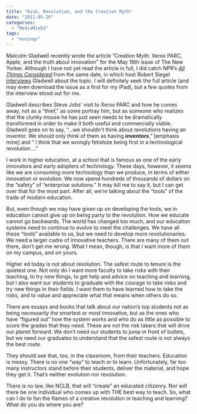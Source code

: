 ```yaml
---
title: "Risk, Revolution, and the Creation Myth"
date: "2011-05-20"
categories: 
  - "MediaMixEd"
tags: 
  - "musings"
---
```


Malcolm Gladwell recently wrote the article ”Creation Myth: Xerox PARC, Apple, and the truth about innovation" for the May 16th issue of The New Yorker. Although I have not yet read the article in full, I did catch NPR’s _[All Things Considered](http://www.npr.org/2011/05/16/136368716/malcolm-gladwell-looks-at-technology-innovations)_ from the same date, in which host Robert Siegel [interviews](http://www.npr.org/2011/05/16/136368716/malcolm-gladwell-looks-at-technology-innovations) Gladwell about the topic. I will definitely seek the full article (and may even download the issue as a first for my iPad), but a few quotes from the interview stood out for me.

Gladwell describes Steve Jobs’ visit to Xerox PARC and how he comes away, not as a “thief,” as some portray him, but as someone who realizes that the clunky mouse he has just seen needs to be dramatically transformed in order to make it both useful and commercially viable. Gladwell goes on to say, “...we shouldn't think about revolutions having an inventor. We should only think of them as having _**inventors**_,” \[emphasis mine\] and “ I think that we wrongly fetishize being first in a technological revolution....”

I work in higher education, at a school that is famous as one of the early innovators and early adopters of technology. These days, however, it seems like we are consuming more technology than we produce, in terms of either innovation or evolution. We now spend hundreds of thousands of dollars on the “safety” of “enterprise solutions.” It may kill me to say it, but I can get over that for the most part. After all, we’re talking about the “tools” of the trade of modern education.

But, even though we may have given up on developing the tools, we in education cannot give up on being party to the revolution. How we educate cannot go backwards. The world has changed too much, and our education systems need to continue to evolve to meet the challenges. We have all these “tools” available to us, but we need to develop more revolutionaries. We need a larger cadre of innovative teachers. There are many of them out there, don’t get me wrong. What I mean, though, is that I want more of them on my campus, and on yours.

Higher ed today is not about revolution. The safest route to tenure is the quietest one. Not only do I want more faculty to take risks with their teaching, to try new things, to get help and advice on teaching and learning, but I also want our students to graduate with the courage to take risks and try new things in their fields. I want them to have learned how to take the risks, and to value and appreciate what that means when others do so.

There are essays and books that talk about our nation’s top students not as being necessarily the smartest or most innovative, but as the ones who have “figured out” how the system works and who do as little as possible to score the grades that they need. These are not the risk takers that will drive our planet forward. We don’t need our students to jump in front of bullets, but we need our graduates to understand that the safest route is not always the best route.

They should see that, too, in the classroom, from their teachers. Education is messy. There is no one “way” to teach or to learn. Unfortunately, far too many instructors stand before their students, deliver the material, and hope they get it. That’s neither evolution nor revolution.

There is no law, like NCLB, that will “create” an educated citizenry. Nor will there be one individual who comes up with THE best way to teach. So, what can I do to fan the flames of a creative revolution in teaching and learning? What do you do where you are?
